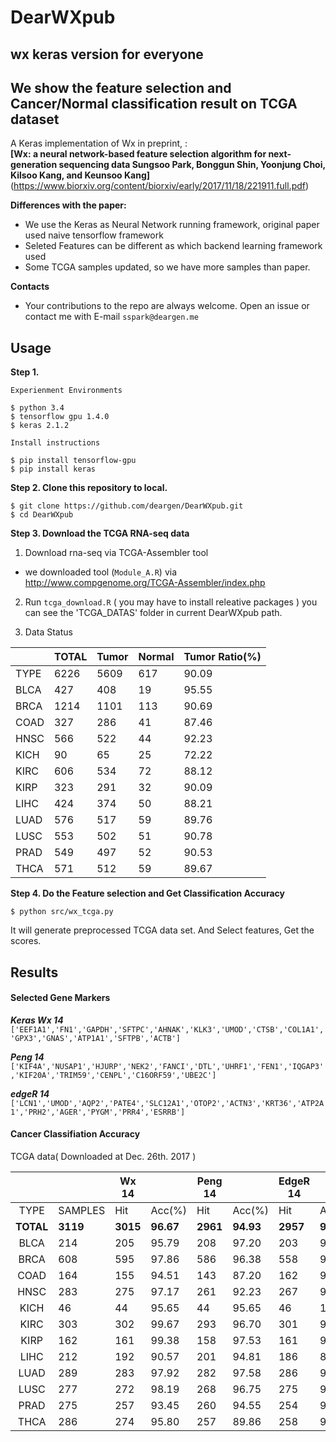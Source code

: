 # DearWXpub
## wx keras version for everyone
## We show the feature selection and Cancer/Normal classification result on TCGA dataset

A Keras implementation of Wx in preprint, :   
**[Wx: a neural network-based feature selection algorithm for next-generation sequencing data Sungsoo Park, Bonggun Shin, Yoonjung Choi, Kilsoo Kang, and Keunsoo Kang]**
(https://www.biorxiv.org/content/biorxiv/early/2017/11/18/221911.full.pdf)   

 
**Differences with the paper:**   
- We use the Keras as Neural Network running framework, original paper used naive tensorflow framework
- Seleted Features can be different as which backend learning framework used
- Some TCGA samples updated, so we have more samples than paper.

**Contacts**
- Your contributions to the repo are always welcome. 
Open an issue or contact me with E-mail `sspark@deargen.me`


## Usage

**Step 1.**
```
Experienment Environments

$ python 3.4
$ tensorflow gpu 1.4.0
$ keras 2.1.2
```

```
Install instructions

$ pip install tensorflow-gpu
$ pip install keras
```

**Step 2. Clone this repository to local.**
```
$ git clone https://github.com/deargen/DearWXpub.git
$ cd DearWXpub
```


**Step 3. Download the TCGA RNA-seq data**

1. Download rna-seq via TCGA-Assembler tool

  - we downloaded tool (`Module_A.R`) via  http://www.compgenome.org/TCGA-Assembler/index.php
  
2. Run `tcga_download.R`
  ( you may have to install releative packages )
  you can see the 'TCGA_DATAS' folder in current DearWXpub path.
 
3. Data Status

| 　   | TOTAL | Tumor | Normal | Tumor Ratio(%) |
|------|-------|-------|--------|----------------|
| TYPE | 6226  | 5609  | 617    | 90.09          |
| BLCA | 427   | 408   | 19     | 95.55          |
| BRCA | 1214  | 1101  | 113    | 90.69          |
| COAD | 327   | 286   | 41     | 87.46          |
| HNSC | 566   | 522   | 44     | 92.23          |
| KICH | 90    | 65    | 25     | 72.22          |
| KIRC | 606   | 534   | 72     | 88.12          |
| KIRP | 323   | 291   | 32     | 90.09          |
| LIHC | 424   | 374   | 50     | 88.21          |
| LUAD | 576   | 517   | 59     | 89.76          |
| LUSC | 553   | 502   | 51     | 90.78          |
| PRAD | 549   | 497   | 52     | 90.53          |
| THCA | 571   | 512   | 59     | 89.67          |

**Step 4. Do the Feature selection and Get Classification Accuracy**

```
$ python src/wx_tcga.py
```
It will generate preprocessed TCGA data set. And Select features, Get the scores.


## Results

#### Selected Gene Markers
***Keras Wx 14***
`['EEF1A1','FN1','GAPDH','SFTPC','AHNAK','KLK3','UMOD','CTSB','COL1A1','GPX3','GNAS','ATP1A1','SFTPB','ACTB']`

***Peng 14***
`['KIF4A','NUSAP1','HJURP','NEK2','FANCI','DTL','UHRF1','FEN1','IQGAP3','KIF20A','TRIM59','CENPL','C16ORF59','UBE2C']`

***edgeR 14***
`['LCN1','UMOD','AQP2','PATE4','SLC12A1','OTOP2','ACTN3','KRT36','ATP2A1','PRH2','AGER','PYGM','PRR4','ESRRB']`

#### Cancer Classifiation Accuracy
TCGA data( Downloaded at Dec. 26th. 2017 )

|       |         | Wx 14  |       | Peng 14 |       | EdgeR 14 |        |
|:-----:|---------|--------|-------|---------|-------|----------|--------|
| TYPE  | SAMPLES | Hit    | Acc(%)| Hit     | Acc(%)| Hit      | Acc(%) |
| **TOTAL** | **3119** | **3015** | **96.67** | **2961** | **94.93** | **2957** | **94.81** |
| BLCA  | 214     | 205    | 95.79 | 208     | 97.20 | 203      | 94.86  |
| BRCA  | 608     | 595    | 97.86 | 586     | 96.38 | 558      | 91.78  |
| COAD  | 164     | 155    | 94.51 | 143     | 87.20 | 162      | 98.78  |
| HNSC  | 283     | 275    | 97.17 | 261     | 92.23 | 267      | 94.35  |
| KICH  | 46      | 44     | 95.65 | 44      | 95.65 | 46       | 100.00 |
| KIRC  | 303     | 302    | 99.67 | 293     | 96.70 | 301      | 99.34  |
| KIRP  | 162     | 161    | 99.38 | 158     | 97.53 | 161      | 99.38  |
| LIHC  | 212     | 192    | 90.57 | 201     | 94.81 | 186      | 87.74  |
| LUAD  | 289     | 283    | 97.92 | 282     | 97.58 | 286      | 98.96  |
| LUSC  | 277     | 272    | 98.19 | 268     | 96.75 | 275      | 99.28  |
| PRAD  | 275     | 257    | 93.45 | 260     | 94.55 | 254      | 92.36  |
| THCA  | 286     | 274    | 95.80 | 257     | 89.86 | 258      | 90.21  |
